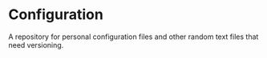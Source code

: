 Configuration
=============

A repository for personal configuration files and other random text files that need versioning.
